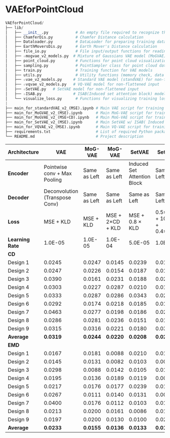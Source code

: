 # VAEforPointCloud

~~~py
VAEforPointCloud/
├── lib/
│   ├── __init__.py            # An empty file required to recognize this directory as a module
│   ├── ChamferDis.py          # Chamfer Distance calculation
│   ├── Dataloader.py          # DataLoader for preparing training data
│   ├── EarthMoversDis.py      # Earth Mover's Distance calculation
│   ├── file_io.py             # File input/output functions for reading OFF files
│   ├── ☆mogvae_v2_models.py  # Mixture of Gaussians VAE model (MoGVAE) for non-flattened input
│   ├── point_cloud.py         # Functions for point cloud visualization and rotation
│   ├── sampling.py            # PointSampler class for point cloud data
│   ├── train.py               # Training function for VAE models
│   ├── utils.py               # Utility functions (memory check, data handling)
│   ├── ☆vae_v2_models.py     # Standard VAE model (standVAE) for non-flattened input
│   ├── ☆vqvae_v2_models.py   # VQ-VAE model for non-flattened input
│   ├── ☆SetVAE.py   # SetVAE model for non-flattened input
│   ├── ☆ISAB.py              # ISAB(Induced set attention block) model for non-flattened input
│   └── visualize_loss.py      # Functions for visualizing training loss and results
|
├── main_for_standardVAE_v2_(MSE).ipynb # Main VAE script for training and evaluation ( Loss function MSE + KL_D ) for non-flattened input
├── main_for_MoGVAE_v2_(MSE).ipynb      # Main MoG-VAE script for training and evaluation ( Loss function MSE + KL_D ) for non-flattened input
├── main_for_MoGVAE_v2_(MSE+CD).ipynb   # Main MoG-VAE script for training and evaluation ( Loss function MSE + CD+ KL_D ) for non-flattened input
├── main_for_SetVAE_v2_(MSE).ipynb      # Main SetVAE w/ ISAB( Induced set attention block) script for training and evaluation ( Loss function MSE + KL_D ) for non-flattened input
├── main_for_VQVAE_v2_(MSE).ipynb       # Main VQ-VAE script for training and evaluation ( Loss function MSE ) for non-flattened input
├── requirements.txt                    # List of required Python packages
└── README.md                           # Project description

~~~

| Architecture         | VAE                        | MoG-VAE                   | MoG-VAE                       | SetVAE                        | SetVAE                            | VQ-VAE                       | ISAB+VQ-VAE                 | MAB+VQ-VAE                  | ISAB+SoftVQ-VAE              |
|----------------------|----------------------------|---------------------------|-------------------------------|-------------------------------|-----------------------------------|------------------------------|-----------------------------|-----------------------------|------------------------------|
| **Encoder**          | Pointwise conv + Max Pooling | Same as Left              | Same as Left                  | Induced Set Attention Block   | Same as Left                       | Pointwise conv + Max Pooling | Induced Set Attention Block | Multihead Attention Block    | Induced Set Attention Block |
| **Decoder**          | Deconvolution (Transpose Conv) | Same as Left              | Same as Left                  | Same as Left                  | Same as Left                       | Same as Left                 | Same as Left                | Same as Left                | Same as Left                |
| **Loss**             | MSE + KLD                  | MSE + KLD                 | MSE + 2×CD + KLD              | MSE + 0.8 × KLD               | 0.5×MSE + 10×CD + 0.4×KLD          | MSE + Codebook + Commitment | Same as Left               | Same as Left               | MSE + Codebook (SoftVQ) + Commitment |
| **Learning Rate**    | 1.0E-05                    | 1.0E-05                   | 1.0E-04                       | 5.0E-05                       | 1.0E-04                            | 1.0E-03                      | 1.0E-04                     | 1.0E-04                     | 1.0E-04                     |
| **CD**               |                            |                           |                               |                               |                                   |                              |                             |                             |                              |
| Design 1             | 0.0245                     | 0.0247                    | 0.0145                        | 0.0239                        | 0.0166                            | 0.0188                       | 0.0116                      | 0.0133                      | 0.0014                      |
| Design 2             | 0.0247                     | 0.0226                    | 0.0154                        | 0.0187                        | 0.0172                            | 0.0208                       | 0.0112                      | 0.0046                      | 0.0005                      |
| Design 3             | 0.0390                     | 0.0161                    | 0.0231                        | 0.0188                        | 0.0226                            | 0.0105                       | 0.0051                      | 0.0092                      | 0.0006                      |
| Design 4             | 0.0303                     | 0.0227                    | 0.0287                        | 0.0210                        | 0.0156                            | 0.0130                       | 0.0035                      | 0.0033                      | 0.0005                      |
| Design 5             | 0.0333                     | 0.0287                    | 0.0286                        | 0.0343                        | 0.0223                            | 0.0188                       | 0.0094                      | 0.0070                      | 0.0009                      |
| Design 6             | 0.0292                     | 0.0174                    | 0.0218                        | 0.0185                        | 0.0131                            | 0.0121                       | 0.0087                      | 0.0052                      | 0.0004                      |
| Design 7             | 0.0463                     | 0.0277                    | 0.0198                        | 0.0186                        | 0.0205                            | 0.0106                       | 0.0119                      | 0.0208                      | 0.0004                      |
| Design 8             | 0.0286                     | 0.0281                    | 0.0236                        | 0.0151                        | 0.0172                            | 0.0135                       | 0.0125                      | 0.0052                      | 0.0006                      |
| Design 9             | 0.0315                     | 0.0316                    | 0.0221                        | 0.0180                        | 0.0349                            | 0.0258                       | 0.0166                      | 0.0068                      | 0.0007                      |
| **Average**          | **0.0319**                 | **0.0244**                | **0.0220**                    | **0.0208**                    | **0.0200**                        | **0.0160**                   | **0.0101**                  | **0.0084**                  | **0.0007**                  |
| **EMD**              |                            |                           |                               |                               |                                   |                              |                             |                             |                              |
| Design 1             | 0.0167                     | 0.0181                    | 0.0088                        | 0.0210                        | 0.0112                            | 0.0135                       | 0.0068                      | 0.0084                      | 0.0007                      |
| Design 2             | 0.0145                     | 0.0131                    | 0.0082                        | 0.0103                        | 0.0093                            | 0.0116                       | 0.0058                      | 0.0023                      | 0.0002                      |
| Design 3             | 0.0298                     | 0.0088                    | 0.0142                        | 0.0105                        | 0.0140                            | 0.0055                       | 0.0026                      | 0.0047                      | 0.0003                      |
| Design 4             | 0.0195                     | 0.0136                    | 0.0189                        | 0.0119                        | 0.0086                            | 0.0069                       | 0.0018                      | 0.0017                      | 0.0002                      |
| Design 5             | 0.0217                     | 0.0176                    | 0.0177                        | 0.0239                        | 0.0132                            | 0.0104                       | 0.0048                      | 0.0035                      | 0.0004                      |
| Design 6             | 0.0267                     | 0.0111                    | 0.0140                        | 0.0131                        | 0.0079                            | 0.0070                       | 0.0047                      | 0.0027                      | 0.0002                      |
| Design 7             | 0.0400                     | 0.0176                    | 0.0112                        | 0.0103                        | 0.0118                            | 0.0054                       | 0.0062                      | 0.0117                      | 0.0002                      |
| Design 8             | 0.0213                     | 0.0200                    | 0.0161                        | 0.0086                        | 0.0103                            | 0.0076                       | 0.0069                      | 0.0027                      | 0.0003                      |
| Design 9             | 0.0197                     | 0.0200                    | 0.0130                        | 0.0100                        | 0.0238                            | 0.0157                       | 0.0091                      | 0.0035                      | 0.0003                      |
| **Average**          | **0.0233**                 | **0.0155**                | **0.0136**                    | **0.0133**                    | **0.0122**                        | **0.0093**                   | **0.0054**                  | **0.0046**                  | **0.0003**                  |


